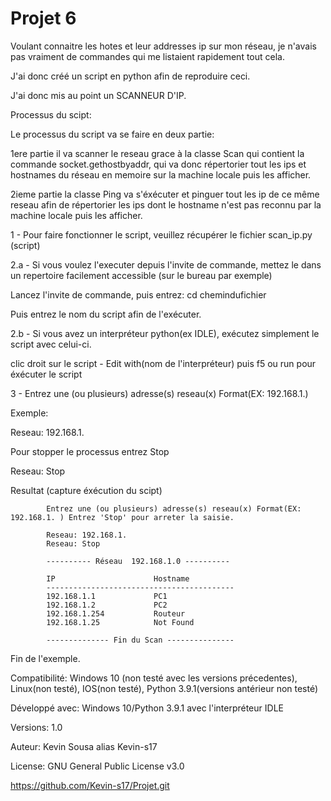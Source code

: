 # Projet 6

Voulant connaitre les hotes et leur addresses ip sur mon réseau, je n'avais pas vraiment de commandes qui me listaient rapidement tout cela.

J'ai donc créé un script en python afin de reproduire ceci.

J'ai donc mis au point un SCANNEUR D'IP.

Processus du scipt:

Le processus du script va se faire en deux partie:

1ere partie il va scanner le reseau grace à la classe Scan qui contient la commande socket.gethostbyaddr, qui va donc répertorier tout les ips et hostnames du réseau en memoire sur la machine locale puis les afficher.

2ieme partie la classe Ping va s'éxécuter et pinguer tout les ip de ce même reseau afin de répertorier les ips dont le hostname n'est pas reconnu par la machine locale puis les afficher.

1 - Pour faire fonctionner le script, veuillez récupérer le fichier scan_ip.py (script) 

2.a - Si vous voulez l'executer depuis l'invite de commande, mettez le dans un repertoire facilement accessible (sur le bureau par exemple)
    
   Lancez l'invite de commande, puis entrez:  cd chemindufichier
    
   Puis entrez le nom du script afin de l'exécuter.
    
2.b - Si vous avez un interpréteur python(ex IDLE), exécutez simplement le script avec celui-ci.
    
   clic droit sur  le script - Edit with(nom de l'interpréteur) puis f5 ou run pour éxécuter le script
    
3 - Entrez une (ou plusieurs) adresse(s) reseau(x) Format(EX: 192.168.1.)
    
   Exemple:
            
   Reseau: 192.168.1.
    
   Pour stopper le processus entrez Stop
            
   Reseau: Stop
    
   Resultat (capture éxécution du scipt)
    
            Entrez une (ou plusieurs) adresse(s) reseau(x) Format(EX: 192.168.1. ) Entrez 'Stop' pour arreter la saisie.

            Reseau: 192.168.1.
            Reseau: Stop
    
            ---------- Réseau  192.168.1.0 ----------

            IP			            Hostname
            ------------------------------------------
            192.168.1.1             PC1
            192.168.1.2             PC2
            192.168.1.254           Routeur
            192.168.1.25            Not Found
            
            -------------- Fin du Scan ---------------
            
   Fin de l'exemple.


Compatibilité: Windows 10 (non testé avec les versions précedentes), Linux(non testé), IOS(non testé), Python 3.9.1(versions antérieur non testé)

Développé avec: Windows 10/Python 3.9.1 avec l'interpréteur IDLE

Versions: 1.0

Auteur: Kevin Sousa alias Kevin-s17

License: GNU General Public License v3.0

https://github.com/Kevin-s17/Projet.git



